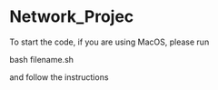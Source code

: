 # Network_Projec

To start the code, if you are using MacOS, please run

bash filename.sh

and follow the instructions
